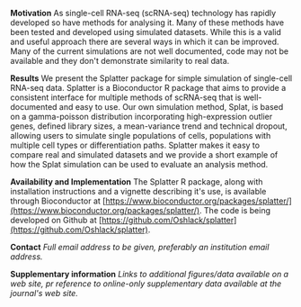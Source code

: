 **Motivation**
As single-cell RNA-seq (scRNA-seq) technology has rapidly developed so have methods for analysing it. Many of these methods have been tested and developed using simulated datasets. While this is a valid and useful approach there are several ways in which it can be improved. Many of the current simulations are not well documented, code may not be available and they don't demonstrate similarity to real data.

**Results**
We present the Splatter package for simple simulation of single-cell RNA-seq data. Splatter is a Bioconductor R package that aims to provide a consistent interface for multiple methods of scRNA-seq that is well-documented and easy to use. Our own simulation method, Splat, is based on a gamma-poisson distribution incorporating high-expression outlier genes, defined library sizes, a mean-variance trend and technical dropout, allowing users to simulate single populations of cells, populations with multiple cell types or differentiation paths. Splatter makes it easy to compare real and simulated datasets and we provide a short example of how the Splat simulation can be used to evaluate an analysis method.

**Availability and Implementation**
The Splatter R package, along with installation instructions and a vignette describing it's use, is available through Bioconductor at [https://www.bioconductor.org/packages/splatter/](https://www.bioconductor.org/packages/splatter/). The code is being developed on Github at [https://github.com/Oshlack/splatter](https://github.com/Oshlack/splatter).

**Contact**
_Full email address to be given, preferably an institution email address._

**Supplementary information**
_Links to additional figures/data available on a web site, pr reference to online-only supplementary data available at the journal's web site._